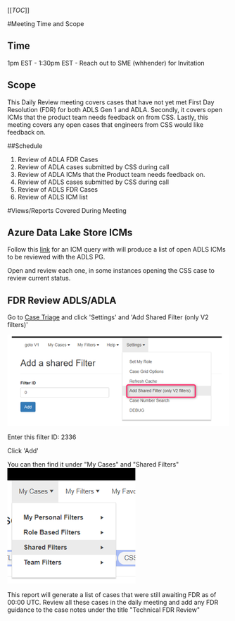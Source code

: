 [[_TOC_]]

#Meeting Time and Scope

## Time
1pm EST - 1:30pm EST - Reach out to SME (whhender) for Invitation

## Scope

This Daily Review meeting covers cases that have not yet met First Day Resolution (FDR) for both ADLS Gen 1 and ADLA. Secondly, it covers open ICMs that the product team needs feedback on from CSS. Lastly, this meeting covers any open cases that engineers from CSS would like feedback on.

##Schedule

1. Review of ADLA FDR Cases
2. Review of ADLA cases submitted by CSS during call
3. Review of ADLA ICMs that the Product team needs feedback on.
4. Review of ADLS cases submitted by CSS during call
5. Review of ADLS FDR Cases
6. Review of ADLS ICM list

#Views/Reports Covered During Meeting

## Azure Data Lake Store ICMs

Follow this [link](https://portal.microsofticm.com/imp/v3/incidents/search/advanced?sl=llglhyhaqcg) for an ICM query with will produce a list of open ADLS ICMs to be reviewed with the ADLS PG.

Open and review each one, in some instances opening the CSS case to review current status.

## FDR Review ADLS/ADLA

Go to [Case Triage](https://casetriage.azurewebsites.net/Home/OmegaIndex) and click 'Settings' and 'Add Shared Filter (only V2 filters)'

![image.png](/.attachments/image-29521312-afe7-4ccb-bb80-eb18f842ddfe.png)

Enter this filter ID: 2336

Click 'Add'

You can then find it under "My Cases" and "Shared Filters"
![image.png](/.attachments/image-e8ce8973-90f2-4dfb-9b84-7c101b9f66d6.png)


This report will generate a list of cases that were still awaiting FDR as of 00:00 UTC. Review all these cases in the daily meeting and add any FDR guidance to the case notes under the title "Technical FDR Review"